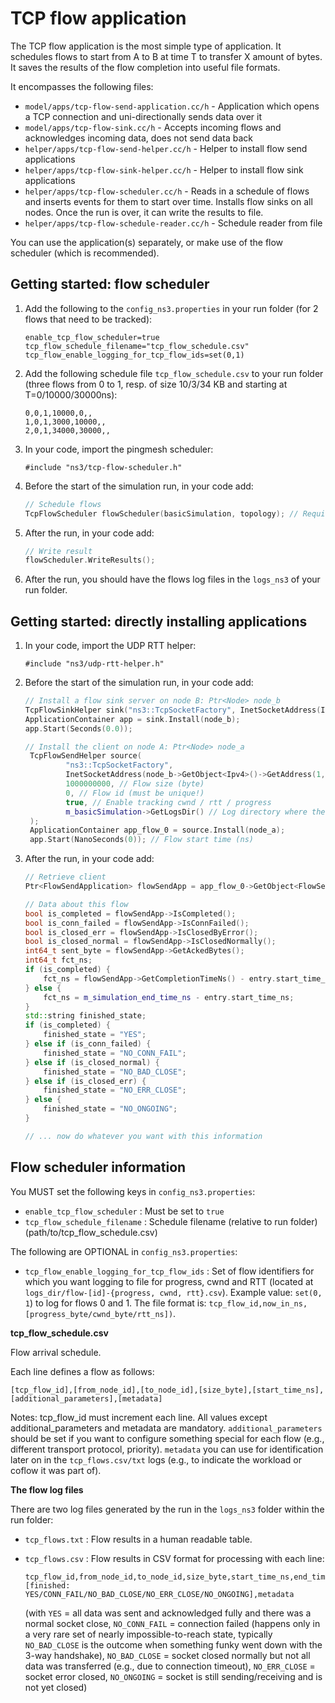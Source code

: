 # TCP flow application

The TCP flow application is the most simple type of application. It schedules flows to start from A to B at time T to transfer X amount of bytes. It saves the results of the flow completion into useful file formats.

It encompasses the following files:

* `model/apps/tcp-flow-send-application.cc/h` - Application which opens a TCP connection and uni-directionally sends data over it
* `model/apps/tcp-flow-sink.cc/h` - Accepts incoming flows and acknowledges incoming data, does not send data back
* `helper/apps/tcp-flow-send-helper.cc/h` - Helper to install flow send applications
* `helper/apps/tcp-flow-sink-helper.cc/h` - Helper to install flow sink applications
* `helper/apps/tcp-flow-scheduler.cc/h` - Reads in a schedule of flows and inserts events for them to start over time. Installs flow sinks on all nodes. Once the run is over, it can write the results to file.
* `helper/apps/tcp-flow-schedule-reader.cc/h` - Schedule reader from file

You can use the application(s) separately, or make use of the flow scheduler (which is recommended).


## Getting started: flow scheduler

1. Add the following to the `config_ns3.properties` in your run folder (for 2 flows that need to be tracked):

   ```
   enable_tcp_flow_scheduler=true
   tcp_flow_schedule_filename="tcp_flow_schedule.csv"
   tcp_flow_enable_logging_for_tcp_flow_ids=set(0,1)
   ```

2. Add the following schedule file `tcp_flow_schedule.csv` to your run folder (three flows from 0 to 1, resp. of size 10/3/34 KB and starting at T=0/10000/30000ns):

   ```
   0,0,1,10000,0,,
   1,0,1,3000,10000,,
   2,0,1,34000,30000,,
   ```

3. In your code, import the pingmesh scheduler:

   ```
   #include "ns3/tcp-flow-scheduler.h"
   ```

3. Before the start of the simulation run, in your code add:

    ```c++
    // Schedule flows
    TcpFlowScheduler flowScheduler(basicSimulation, topology); // Requires enable_tcp_flow_scheduler=true
    ```
   
4. After the run, in your code add:

    ```c++
    // Write result
    flowScheduler.WriteResults();
    ```

5. After the run, you should have the flows log files in the `logs_ns3` of your run folder.


## Getting started: directly installing applications

1. In your code, import the UDP RTT helper:

   ```
   #include "ns3/udp-rtt-helper.h"
   ```
   
2. Before the start of the simulation run, in your code add:

   ```c++
   // Install a flow sink server on node B: Ptr<Node> node_b
   TcpFlowSinkHelper sink("ns3::TcpSocketFactory", InetSocketAddress(Ipv4Address::GetAny(), 1024));
   ApplicationContainer app = sink.Install(node_b);
   app.Start(Seconds(0.0));
   
   // Install the client on node A: Ptr<Node> node_a
    TcpFlowSendHelper source(
            "ns3::TcpSocketFactory",
            InetSocketAddress(node_b->GetObject<Ipv4>()->GetAddress(1,0).GetLocal(), 1024),
            1000000000, // Flow size (byte)
            0, // Flow id (must be unique!)
            true, // Enable tracking cwnd / rtt / progress
            m_basicSimulation->GetLogsDir() // Log directory where the flow_0_{cwnd, rtt, progress}.csv are written
    );
    ApplicationContainer app_flow_0 = source.Install(node_a);
    app.Start(NanoSeconds(0)); // Flow start time (ns)
   ```

3. After the run, in your code add:

   ```c++
   // Retrieve client
   Ptr<FlowSendApplication> flowSendApp = app_flow_0->GetObject<FlowSendApplication>();

   // Data about this flow
   bool is_completed = flowSendApp->IsCompleted();
   bool is_conn_failed = flowSendApp->IsConnFailed();
   bool is_closed_err = flowSendApp->IsClosedByError();
   bool is_closed_normal = flowSendApp->IsClosedNormally();
   int64_t sent_byte = flowSendApp->GetAckedBytes();
   int64_t fct_ns;
   if (is_completed) {
       fct_ns = flowSendApp->GetCompletionTimeNs() - entry.start_time_ns;
   } else {
       fct_ns = m_simulation_end_time_ns - entry.start_time_ns;
   }
   std::string finished_state;
   if (is_completed) {
       finished_state = "YES";
   } else if (is_conn_failed) {
       finished_state = "NO_CONN_FAIL";
   } else if (is_closed_normal) {
       finished_state = "NO_BAD_CLOSE";
   } else if (is_closed_err) {
       finished_state = "NO_ERR_CLOSE";
   } else {
       finished_state = "NO_ONGOING";
   }
   
   // ... now do whatever you want with this information
   ```


## Flow scheduler information

You MUST set the following keys in `config_ns3.properties`:

* `enable_tcp_flow_scheduler` : Must be set to `true`
* `tcp_flow_schedule_filename` : Schedule filename (relative to run folder) (path/to/tcp_flow_schedule.csv)

The following are OPTIONAL in `config_ns3.properties`:

* `tcp_flow_enable_logging_for_tcp_flow_ids` : Set of flow identifiers for which you want logging to file for progress, cwnd and RTT (located at `logs_dir/flow-[id]-{progress, cwnd, rtt}.csv`). Example value: `set(0, 1`) to log for flows 0 and 1. The file format is: `tcp_flow_id,now_in_ns,[progress_byte/cwnd_byte/rtt_ns])`.

**tcp_flow_schedule.csv**

Flow arrival schedule. 

Each line defines a flow as follows:

```
[tcp_flow_id],[from_node_id],[to_node_id],[size_byte],[start_time_ns],[additional_parameters],[metadata]
```

Notes: tcp_flow_id must increment each line. All values except additional_parameters and metadata are mandatory. `additional_parameters` should be set if you want to configure something special for each flow (e.g., different transport protocol, priority). `metadata` you can use for identification later on in the `tcp_flows.csv/txt` logs (e.g., to indicate the workload or coflow it was part of).

**The flow log files**

There are two log files generated by the run in the `logs_ns3` folder within the run folder:

* `tcp_flows.txt` : Flow results in a human readable table.
* `tcp_flows.csv` : Flow results in CSV format for processing with each line:

   ```
   tcp_flow_id,from_node_id,to_node_id,size_byte,start_time_ns,end_time_ns,duration_ns,amount_sent_byte,[finished: YES/CONN_FAIL/NO_BAD_CLOSE/NO_ERR_CLOSE/NO_ONGOING],metadata
   ```

   (with `YES` = all data was sent and acknowledged fully and there was a normal socket close, `NO_CONN_FAIL` = connection failed (happens only in a very rare set of nearly impossible-to-reach state, typically `NO_BAD_CLOSE` is the outcome when something funky went down with the 3-way handshake), `NO_BAD_CLOSE` = socket closed normally but not all data was transferred (e.g., due to connection timeout), `NO_ERR_CLOSE` = socket error closed, `NO_ONGOING` = socket is still sending/receiving and is not yet closed)
